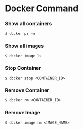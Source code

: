 # Docker Command

### Show all containers

```
$ docker ps -a
```

### Show all images

```
$ docker image ls
```

### Stop Container 

```
$ docker stop <CONTAINER_ID>
```

### Remove Container 

```
$ docker rm <CONTAINER_ID>
```

### Remove Image

```
$ docker image rm <IMAGE_NAME>
```
